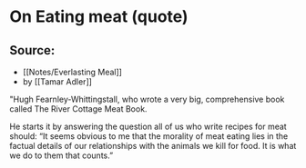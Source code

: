 # On Eating meat (quote)

## Source:
- [[Notes/Everlasting Meal]]
- by [[Tamar Adler]]

"Hugh Fearnley-Whittingstall, who wrote a very big, comprehensive book called The River Cottage Meat Book.

He starts it by answering the question all of us who write recipes for meat should: “It seems obvious to me that the morality of meat eating lies in the factual details of our relationships with the animals we kill for food. It is what we do to them that counts.”
